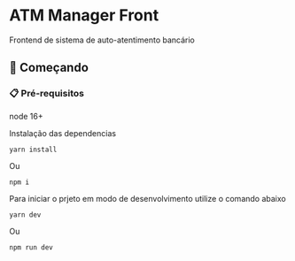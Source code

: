 # ATM Manager Front

Frontend de sistema de auto-atentimento bancário

## 🚀 Começando

### 📋 Pré-requisitos

node 16+

Instalação das dependencias

```
yarn install
```
Ou
```
npm i
```

Para iniciar o prjeto em modo de desenvolvimento utilize o comando abaixo

```
yarn dev
```
Ou
```
npm run dev
```

